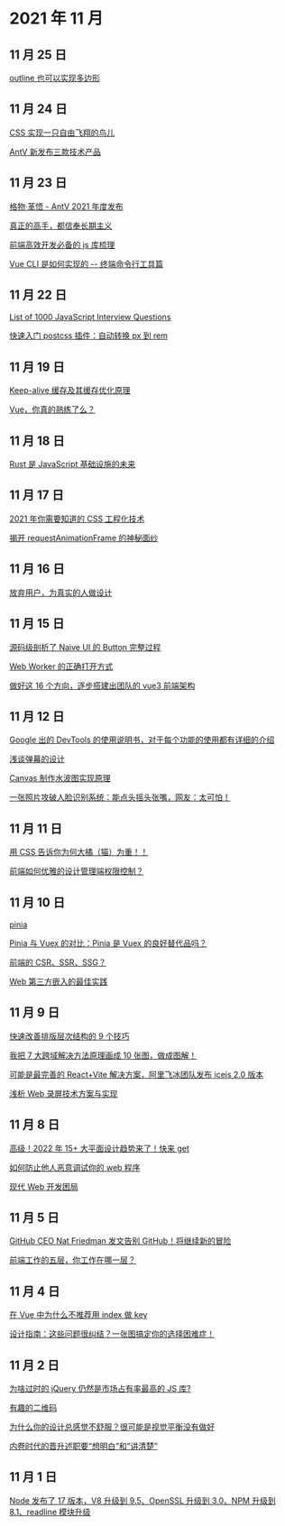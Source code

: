 # 2021 年 11 月

## 11 月 25 日

[outline 也可以实现多边形](https://mp.weixin.qq.com/s/m_e37kJvaVvnOmzVm3H6Pg) <Badge type="tip" text="技术" />

## 11 月 24 日

[CSS 实现一只自由飞翔的鸟儿](https://juejin.cn/post/7032876592544088101) <Badge type="tip" text="技术" />

[AntV 新发布三款技术产品](https://mp.weixin.qq.com/s/_SA8eQA6y7cx_bVVgizY9Q) <Badge type="tip" text="文章" />

## 11 月 23 日

[格物·革悟 - AntV 2021 年度发布](https://mp.weixin.qq.com/s/iH9TNphxEqXp6-A2f7dBZw) <Badge type="tip" text="文章" />

[真正的高手，都信奉长期主义](https://mp.weixin.qq.com/s/2vaD1d7l8q_4sgDVW2Rj1Q) <Badge type="tip" text="文章" />

[前端高效开发必备的 js 库梳理](https://mp.weixin.qq.com/s/6AUa4xMUlHbysfZYUpQhXg) <Badge type="tip" text="技术" />

[Vue CLI 是如何实现的 -- 终端命令行工具篇](https://mp.weixin.qq.com/s/SsvjIKvBMgL2ZMBIMakHZA) <Badge type="tip" text="技术" />

## 11 月 22 日

[List of 1000 JavaScript Interview Questions](https://github.com/sudheerj/javascript-interview-questions) <Badge type="tip" text="Git Star" />

[快速入门 postcss 插件：自动转换 px 到 rem](https://mp.weixin.qq.com/s/fRnXzm-vp8eV8N2nc-CaqQ) <Badge type="tip" text="文章" />

## 11 月 19 日

[Keep-alive 缓存及其缓存优化原理](https://mp.weixin.qq.com/s/CV6rz73IA-tTI5JAPnJM5Q) <Badge type="tip" text="技术" />

[Vue，你真的熟练了么？](https://mp.weixin.qq.com/s/loCsMYMVpGT5IvqHfuEJTw) <Badge type="tip" text="技术" />

## 11 月 18 日

[Rust 是 JavaScript 基础设施的未来](https://mp.weixin.qq.com/s/3ZRQ0vZqf1ESWmVlxzYS7Q) <Badge type="tip" text="文章" />

## 11 月 17 日

[2021 年你需要知道的 CSS 工程化技术](https://mp.weixin.qq.com/s/J8pAq-4lLXH4C4Bcz_P2fQ) <Badge type="tip" text="文章" />

[揭开 requestAnimationFrame 的神秘面纱](https://mp.weixin.qq.com/s/Wzqd-u2gD5Jtg2ReVW5J2A) <Badge type="tip" text="文章" />

## 11 月 16 日

[放弃用户，为真实的人做设计](https://mp.weixin.qq.com/s/ma1EIZPKcNFfPAxIhr9yUA) <Badge type="tip" text="用户体验" />

## 11 月 15 日

[源码级剖析了 Naive UI 的 Button 完整过程](https://mp.weixin.qq.com/s/WxwkCaEf9RclTVE26GeUQA) <Badge type="tip" text="技术" />

[Web Worker 的正确打开方式](https://mp.weixin.qq.com/s/9ISGaRofG6hhh0g6DpGyTQ) <Badge type="tip" text="技术" />

[做好这 16 个方向，逐步搭建出团队的 vue3 前端架构](https://mp.weixin.qq.com/s/n9-_utYWhczL4ulB3rIRRA) <Badge type="tip" text="文章" />

## 11 月 12 日

[Google 出的 DevTools 的使用说明书，对于每个功能的使用都有详细的介绍](https://developer.chrome.com/docs/devtools/overview) <Badge type="tip" text="文章" />

[浅谈弹幕的设计](https://mp.weixin.qq.com/s/PSS4YcoNJ3pMnHiakI6IDA) <Badge type="tip" text="技术" />

[Canvas 制作水波图实现原理](https://mp.weixin.qq.com/s/JH_PEuqNgRcQjSozmeuoTQ) <Badge type="tip" text="技术" />

[一张照片攻破人脸识别系统：能点头摇头张嘴，网友：太可怕！](https://mp.weixin.qq.com/s/mxTlOwZlPpiPXF__RVGaog) <Badge type="tip" text="新闻" />

## 11 月 11 日

[用 CSS 告诉你为何大橘（猫）为重！！](https://mp.weixin.qq.com/s/DF7PaYMKuE6wyBy_JrbLJA) <Badge type="tip" text="技术" />

[前端如何优雅的设计管理端权限控制？](https://mp.weixin.qq.com/s/WAlGw2CIYIZuPfaStBWCMw) <Badge type="tip" text="技术" />

## 11 月 10 日

[pinia](https://github.com/posva/pinia) <Badge type="tip" text="Git Star" />

[Pinia 与 Vuex 的对比：Pinia 是 Vuex 的良好替代品吗？](https://segmentfault.com/a/1190000040368602) <Badge type="tip" text="文章" />

[前端的 CSR、SSR、SSG？](https://mp.weixin.qq.com/s/-KoxBDg_NmWHXYXbtIgOvg) <Badge type="tip" text="文章" />

[Web 第三方嵌入的最佳实践](https://mp.weixin.qq.com/s/M6YmzTuWVIGhHACCdjSjxw) <Badge type="tip" text="最佳实践" />

## 11 月 9 日

[快速改善排版层次结构的 9 个技巧](https://mp.weixin.qq.com/s/EBY26IcY7LJxc4l0x5kXOA) <Badge type="tip" text="用户体验" />

[我把 7 大跨域解决方法原理画成 10 张图，做成图解！](https://mp.weixin.qq.com/s/-SKXUnvPsY53jMrEZ0HzlA) <Badge type="tip" text="技术" />

[可能是最完善的 React+Vite 解决方案，阿里飞冰团队发布 icejs 2.0 版本](https://juejin.cn/post/7026616296426962958) <Badge type="tip" text="文章" />

[浅析 Web 录屏技术方案与实现](https://mp.weixin.qq.com/s/f55pB-MEO6VboFsihb-_gQ) <Badge type="tip" text="文章" />

## 11 月 8 日

[高级！2022 年 15+ 大平面设计趋势来了！快来 get](https://mp.weixin.qq.com/s/TNVkWtgMs9uyg3bC3P9lGw) <Badge type="tip" text="用户体验" />

[如何防止他人恶意调试你的 web 程序](https://mp.weixin.qq.com/s/5lpIb264ZzWFnV_4iI-bxA) <Badge type="tip" text="技术" />

[现代 Web 开发困局](https://mp.weixin.qq.com/s?__biz=Mzg2ODQ1OTExOA==&mid=2247494459&idx=1&sn=6b134dbac8fa8de0542653458bd48a6c) <Badge type="tip" text="文章" />

## 11 月 5 日

[GitHub CEO Nat Friedman 发文告别 GitHub！将继续新的冒险](https://mp.weixin.qq.com/s/ljjB70E1ZXVkgoNMFfM2aw) <Badge type="tip" text="新闻" />

[前端工作的五层，你工作在哪一层？](https://mp.weixin.qq.com/s/DndEETMlGMf5qJJHJoOpDg) <Badge type="tip" text="文章" />

## 11 月 4 日

[在 Vue 中为什么不推荐用 index 做 key](https://mp.weixin.qq.com/s/d4o77UWz4FouwYnqzCApcA) <Badge type="tip" text="技术" />

[设计指南：这些问题很纠结？一张图搞定你的选择困难症！](https://mp.weixin.qq.com/s/Cp4gUqhIgsEMSKzezamCvA) <Badge type="tip" text="用户体验" />

## 11 月 2 日

[为啥过时的 jQuery 仍然是市场占有率最高的 JS 库?](https://mp.weixin.qq.com/s/aGLr-Dzth5dd8L0BgxPppg) <Badge type="tip" text="新闻" />

[有趣的二维码](https://mp.weixin.qq.com/s/wWXow0FN8_-qRbSvuRR_cQ) <Badge type="tip" text="技术" />

[为什么你的设计总感觉不舒服？很可能是视觉平衡没有做好](https://mp.weixin.qq.com/s/sE8hfm55W03poXLHIvJ2lw) <Badge type="tip" text="用户体验" />

[内卷时代的晋升述职要“想明白”和“讲清楚”](https://mp.weixin.qq.com/s/30DW-s54nN1abUDrrg8b7g) <Badge type="tip" text="软技能" />

## 11 月 1 日

[Node 发布了 17 版本，V8 升级到 9.5、OpenSSL 升级到 3.0、NPM 升级到 8.1、readline 模块升级](https://nodejs.org/en/blog/release/v17.0.0) <Badge type="tip" text="新闻" />
